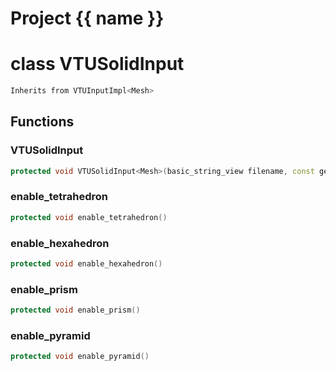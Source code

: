 <script setup>
import {useRoute} from 'vitepress'
const {path} = useRoute()
const tokens = path.split('/')
const words = tokens[2].split('-');
for (let i = 0; i < words.length; i++) {
    words[i] = words[i].charAt(0).toUpperCase() + words[i].slice(1);
    words[i] = words[i].replace('geode', 'Geode')
}
const name = words.join('-');
</script>
# Project {{ name }}

# class VTUSolidInput


```cpp
Inherits from VTUInputImpl<Mesh>
```



## Functions

### VTUSolidInput

```cpp
protected void VTUSolidInput<Mesh>(basic_string_view filename, const geode::MeshImpl & impl)
```


### enable_tetrahedron

```cpp
protected void enable_tetrahedron()
```


### enable_hexahedron

```cpp
protected void enable_hexahedron()
```


### enable_prism

```cpp
protected void enable_prism()
```


### enable_pyramid

```cpp
protected void enable_pyramid()
```




